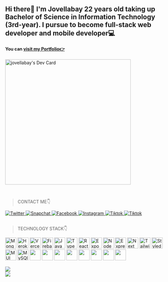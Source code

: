 ## Hi there👋 I'm Jovellabay 22 years old taking up Bachelor of Science in Information Technology (3rd-year). I pursue to become full-stack web developer and mobile developer💻

#### You can [visit my Portfolio👉](https://jovellabay.vercel.app/)

<a href="https://app.daily.dev/Jovel"><img src="https://api.daily.dev/devcards/971fc8d8e1df468ca47fb087a70e4551.png?r=gpo" width="400" alt="jovellabay's Dev Card"/></a>

<br>

> CONTACT ME👇

<div>
    <a href="https://twitter.com/dodonglabs">
        <img alt="Twitter" src="https://img.shields.io/badge/Twitter-1DA1F2?style=for-the-badge&logo=twitter&logoColor=white">
    </a>
    <a href="">
        <img alt="Snapchat" src="https://img.shields.io/badge/Snapchat-FFFC00?style=for-the-badge&logo=snapchat&logoColor=white">
    </a>
    <a href="http://www.m.me/jovel.labay/">
        <img alt="Facebook" src="https://img.shields.io/badge/Messenger-00B2FF?style=for-the-badge&logo=messenger&logoColor=white">
    </a>
    <a href="https://www.instagram.com/dodonglabs/">
        <img alt="Instagram" src="https://img.shields.io/badge/Instagram-E4405F?style=for-the-badge&logo=instagram&logoColor=white">
    </a>
        <a href="">
        <img alt="Tiktok" src="https://img.shields.io/badge/TikTok-000000?style=for-the-badge&logo=tiktok&logoColor=white">
    </a>
    </a>
        <a href="mailto:jovellabay@gmail.com">
        <img alt="Tiktok" src="https://img.shields.io/badge/Gmail-D14836?style=for-the-badge&logo=gmail&logoColor=white">
    </a>
</div>
<br>

> TECHNOLOGY STACK👇

<div>
    <img alt="MongoDB" src="https://img.shields.io/badge/MongoDB-%234ea94b.svg?style=for-the-badge&logo=mongodb&logoColor=white" height="35">
    <img alt="Heroku" src="https://img.shields.io/badge/heroku-%23430098.svg?style=for-the-badge&logo=heroku&logoColor=white" height="35">
    <img alt="Vercel" src="https://img.shields.io/badge/vercel-%23000000.svg?style=for-the-badge&logo=vercel&logoColor=white" height="35">
    <img alt="Firebase" src="https://img.shields.io/badge/firebase-%23039BE5.svg?style=for-the-badge&logo=firebase" height="35">
    <img alt="JavaScript" src="https://img.shields.io/badge/javascript-%23323330.svg?style=for-the-badge&logo=javascript&logoColor=%23F7DF1E" height="35">
    <img alt="TypeScript" src="https://img.shields.io/badge/typescript-%23007ACC.svg?style=for-the-badge&logo=typescript&logoColor=white" height="35">
    <img alt="React" src="https://img.shields.io/badge/react-%2320232a.svg?style=for-the-badge&logo=react&logoColor=%2361DAFB" height="35">
    <img alt="Expo" src="https://img.shields.io/badge/expo-1C1E24?style=for-the-badge&logo=expo&logoColor=#D04A37" height="35">
    <img alt="NodeJS" src="https://img.shields.io/badge/node.js-6DA55F?style=for-the-badge&logo=node.js&logoColor=white" height="35">
    <img alt="Express" src="https://img.shields.io/badge/express.js-%23404d59.svg?style=for-the-badge&logo=express&logoColor=%2361DAFB" height="35">
    <img alt="Next JS" src="https://img.shields.io/badge/Next-black?style=for-the-badge&logo=next.js&logoColor=white" height="35">
    <img alt="TailwindCSS" src="https://img.shields.io/badge/tailwindcss-%2338B2AC.svg?style=for-the-badge&logo=tailwind-css&logoColor=white" height="35">
    <img alt="Styled Components" src="https://img.shields.io/badge/styled--components-DB7093?style=for-the-badge&logo=styled-components&logoColor=white" height="35">
    <img alt="MUI" src="https://img.shields.io/badge/MUI-%230081CB.svg?style=for-the-badge&logo=material-ui&logoColor=white" height="35">
    <img alt="MySQl" src="https://img.shields.io/badge/mysql-%2300f.svg?style=for-the-badge&logo=mysql&logoColor=white" height="35">
    <img alt="" src="" height="35">
    <img alt="" src="" height="35">
    <img alt="" src="" height="35">
    <img alt="" src="" height="35">
    <img alt="" src="" height="35">
    <img alt="" src="" height="35">
    <img alt="" src="" height="35">
    <img alt="" src="" height="35">
</div>
<br>

<img alrt="Jovellabay's GitHub stats" src="https://github-readme-stats.vercel.app/api?username=jovellabay&theme=radical&count_private=true&show_icons=true">
<br>

<img src="https://github-readme-stats.vercel.app/api/top-langs/?username=jovellabay&layout=compact">

